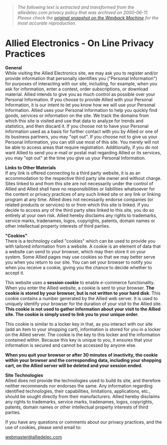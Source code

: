 > *The following text is extracted and transformed from the alliedelec.com privacy policy that was archived on 2000-06-11. Please check the [original snapshot on the Wayback Machine](https://web.archive.org/web/20000611061317id_/http%3A//www.alliedelec.com/confidentiality.asp) for the most accurate reproduction.*

# Allied Electronics - On Line Privacy Practices

**General**  
While visiting the Allied Electronics site, we may ask you to register and/or provide information that personally identifies you ("Personal Information") for purposes of interacting with our site, including, for example, when you ask for information, enter a contest, order subscriptions, or download material. Allied intends to give you as much control as possible over your Personal Information. If you choose to provide Allied with your Personal Information, it is our intent to let you know how we will use your Personal Information. Allied uses your Personal Information to help you quickly find goods, services or information on the site. We track the domains from which this site is visited and use that data to analyze for trends and statistics, and then discard it. If you choose not to have your Personal Information used as a basis for further contact with you by Allied or one of its business partners, you may "opt out". If you choose not to give us your Personal Information, you can still use most of this site. You merely will not be able to access areas that require registration. Additionally, if you do not want Allied to send you e-mail or postal mail regarding Allied or its services, you may "opt out" at the time you give us your Personal Information. 

**Links to Other Materials**  
If any link is offered connecting to a third party website, it is as an accommodation to the respective third party site owner and without charge. Sites linked to and from this site are not necessarily under the control of Allied and Allied shall have no responsibilities or liabilities whatsoever for the content or privacy practices of any such linked site or any link or linking program at any time. Allied does not necessarily endorse companies (or related products or services) to or from which this site is linked. If you decide to access any of the third party sites linked to this site, you do so entirely at your own risk. Allied hereby disclaims any rights to trademarks, service marks, tradenames, logos, copyrights, patents, domain names or other intellectual property interests of third parties. 

**"Cookies"**  
There is a technology called "cookies" which can be used to provide you with tailored information from a website. A cookie is an element of data that a website can send to your browser, which may then store it on your system. Some Allied pages may use cookies so that we may better serve you when you return to our site. You can set your browser to notify you when you receive a cookie, giving you the chance to decide whether to accept it. 

This website uses a **session cookie** to enable e-commerce functionality. When you enter the Allied website, a cookie is sent to your browser. **The cookie is stored by your browser, but is not written to your hard disk**. This cookie contains a number generated by the Allied web server. It is used to uniquely identify your browser for the duration of your visit to the Allied site. **This cookie is not used to gather information about your visit to the Allied site. The cookie is simply used to link you to your unique order.**

This cookie is similar to a locker key in that, as you interact with our site (add an item to your shopping cart), information is stored for you in a locker on the Allied server. The cookie is the key to this locker and the information contained within. Because this key is unique to you, it ensures that your information is secured and cannot be accessed by anyone else. 

**When you quit your browser or after 30 minutes of inactivity, the cookie within your browser and the corresponding data, including your shopping cart, on the Allied server will be deleted and your session ended.**

**Site Technologies**  
Allied does not provide the technologies used to build its site, and therefore neither recommends nor endorses the same. Any information regarding identified technologies, their capabilities, limitations, applications, etc., should be sought directly from their manufacturers. Allied hereby disclaims any rights to trademarks, service marks, tradenames, logos, copyrights, patents, domain names or other intellectual property interests of third parties. 

If you have any questions or comments about our privacy practices, and the use of cookies, please send email to: 

[webmaster@alliedelec.com](mailto:webmaster@alliedelec.com)
